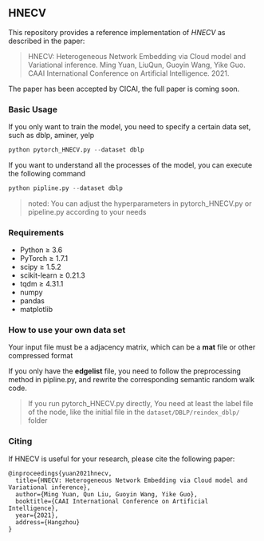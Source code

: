 ## HNECV

This repository provides a reference implementation of *HNECV* as described in the paper:

>HNECV: Heterogeneous Network Embedding via Cloud model and Variational inference.
>Ming Yuan, LiuQun, Guoyin Wang, Yike Guo.
>CAAI International Conference on Artificial Intelligence. 2021.

The paper has been accepted by CICAI, the full paper is coming soon.

### Basic Usage

If you only want to train the model, you need to specify a certain data set, such as dblp, aminer, yelp

```python
python pytorch_HNECV.py --dataset dblp
```

If you want to understand all the processes of the model, you can execute the following command

```python
python pipline.py --dataset dblp
```

> noted: You can adjust the hyperparameters in pytorch_HNECV.py or pipeline.py according to your needs

### Requirements

- Python ≥ 3.6
- PyTorch ≥ 1.7.1
- scipy ≥ 1.5.2
- scikit-learn ≥ 0.21.3
- tqdm ≥ 4.31.1
- numpy
- pandas
- matplotlib

### How to use your own data set

Your input file must be a adjacency matrix, which can be a **mat** file or other compressed format

If you only have the **edgelist** file, you need to follow the preprocessing method in pipline.py, and rewrite the corresponding semantic random walk code.

> If you run pytorch_HNECV.py directly, You need at least the label file of the node, like the initial file in the `dataset/DBLP/reindex_dblp/` folder

### Citing

If HNECV is useful for your research, please cite the following paper:

```
@inproceedings{yuan2021hnecv,
  title={HNECV: Heterogeneous Network Embedding via Cloud model and Variational inference},
  author={Ming Yuan, Qun Liu, Guoyin Wang, Yike Guo},
  booktitle={CAAI International Conference on Artificial Intelligence},
  year={2021},
  address={Hangzhou}
}
```

